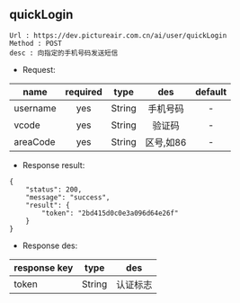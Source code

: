 

quickLogin
---

```
Url : https://dev.pictureair.com.cn/ai/user/quickLogin
Method : POST 
desc : 向指定的手机号码发送短信
```

* Request:

|name|required|type|des|default|
| ------------- |:-------------:|:-------------:|:---------------------------------------:|:-------------:|
| username | yes | String | 手机号码 | - |
| vcode | yes | String | 验证码 | - |
| areaCode | yes | String | 区号,如86 | - |

* Response result:
```
{
    "status": 200,
    "message": "success",
    "result": {
        "token": "2bd415d0c0e3a096d64e26f"
    }
}
```

* Response des:

|response key|type|des|
| ------------- |:-------------:|:-------------:|
| token | String |认证标志 |

